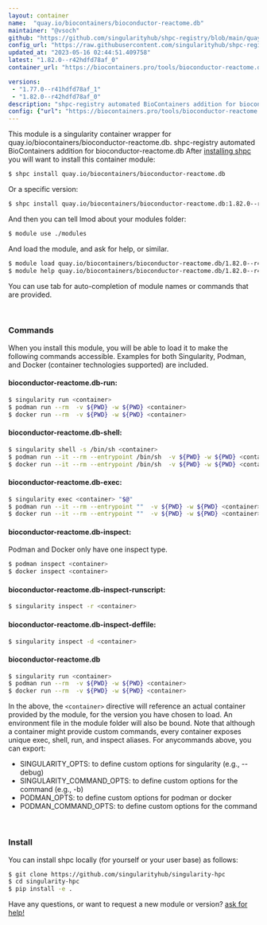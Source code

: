 ```yaml
---
layout: container
name:  "quay.io/biocontainers/bioconductor-reactome.db"
maintainer: "@vsoch"
github: "https://github.com/singularityhub/shpc-registry/blob/main/quay.io/biocontainers/bioconductor-reactome.db/container.yaml"
config_url: "https://raw.githubusercontent.com/singularityhub/shpc-registry/main/quay.io/biocontainers/bioconductor-reactome.db/container.yaml"
updated_at: "2023-05-16 02:44:51.409758"
latest: "1.82.0--r42hdfd78af_0"
container_url: "https://biocontainers.pro/tools/bioconductor-reactome.db"

versions:
 - "1.77.0--r41hdfd78af_1"
 - "1.82.0--r42hdfd78af_0"
description: "shpc-registry automated BioContainers addition for bioconductor-reactome.db"
config: {"url": "https://biocontainers.pro/tools/bioconductor-reactome.db", "maintainer": "@vsoch", "description": "shpc-registry automated BioContainers addition for bioconductor-reactome.db", "latest": {"1.82.0--r42hdfd78af_0": "sha256:f5c20f013ce4af8a4123761abe734a76244ce122414624ea206bd3e58bc61ec6"}, "tags": {"1.77.0--r41hdfd78af_1": "sha256:2301f2cfeb35b701854b62f300fcd8d3ec55a4f9356e68d2ae3e52f5b634e9ce", "1.82.0--r42hdfd78af_0": "sha256:f5c20f013ce4af8a4123761abe734a76244ce122414624ea206bd3e58bc61ec6"}, "docker": "quay.io/biocontainers/bioconductor-reactome.db"}
---
```


This module is a singularity container wrapper for quay.io/biocontainers/bioconductor-reactome.db.
shpc-registry automated BioContainers addition for bioconductor-reactome.db
After [installing shpc](#install) you will want to install this container module:


```bash
$ shpc install quay.io/biocontainers/bioconductor-reactome.db
```

Or a specific version:

```bash
$ shpc install quay.io/biocontainers/bioconductor-reactome.db:1.82.0--r42hdfd78af_0
```

And then you can tell lmod about your modules folder:

```bash
$ module use ./modules
```

And load the module, and ask for help, or similar.

```bash
$ module load quay.io/biocontainers/bioconductor-reactome.db/1.82.0--r42hdfd78af_0
$ module help quay.io/biocontainers/bioconductor-reactome.db/1.82.0--r42hdfd78af_0
```

You can use tab for auto-completion of module names or commands that are provided.

<br>

### Commands

When you install this module, you will be able to load it to make the following commands accessible.
Examples for both Singularity, Podman, and Docker (container technologies supported) are included.

#### bioconductor-reactome.db-run:

```bash
$ singularity run <container>
$ podman run --rm  -v ${PWD} -w ${PWD} <container>
$ docker run --rm  -v ${PWD} -w ${PWD} <container>
```

#### bioconductor-reactome.db-shell:

```bash
$ singularity shell -s /bin/sh <container>
$ podman run --it --rm --entrypoint /bin/sh  -v ${PWD} -w ${PWD} <container>
$ docker run --it --rm --entrypoint /bin/sh  -v ${PWD} -w ${PWD} <container>
```

#### bioconductor-reactome.db-exec:

```bash
$ singularity exec <container> "$@"
$ podman run --it --rm --entrypoint ""  -v ${PWD} -w ${PWD} <container> "$@"
$ docker run --it --rm --entrypoint ""  -v ${PWD} -w ${PWD} <container> "$@"
```

#### bioconductor-reactome.db-inspect:

Podman and Docker only have one inspect type.

```bash
$ podman inspect <container>
$ docker inspect <container>
```

#### bioconductor-reactome.db-inspect-runscript:

```bash
$ singularity inspect -r <container>
```

#### bioconductor-reactome.db-inspect-deffile:

```bash
$ singularity inspect -d <container>
```



#### bioconductor-reactome.db

```bash
$ singularity run <container>
$ podman run --rm  -v ${PWD} -w ${PWD} <container>
$ docker run --rm  -v ${PWD} -w ${PWD} <container>
```


In the above, the `<container>` directive will reference an actual container provided
by the module, for the version you have chosen to load. An environment file in the
module folder will also be bound. Note that although a container
might provide custom commands, every container exposes unique exec, shell, run, and
inspect aliases. For anycommands above, you can export:

 - SINGULARITY_OPTS: to define custom options for singularity (e.g., --debug)
 - SINGULARITY_COMMAND_OPTS: to define custom options for the command (e.g., -b)
 - PODMAN_OPTS: to define custom options for podman or docker
 - PODMAN_COMMAND_OPTS: to define custom options for the command

<br>

### Install

You can install shpc locally (for yourself or your user base) as follows:

```bash
$ git clone https://github.com/singularityhub/singularity-hpc
$ cd singularity-hpc
$ pip install -e .
```

Have any questions, or want to request a new module or version? [ask for help!](https://github.com/singularityhub/singularity-hpc/issues)